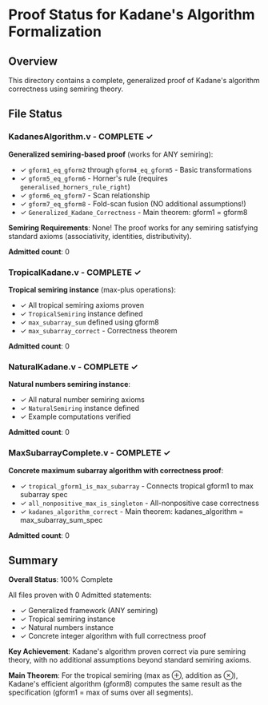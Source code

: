 # Proof Status for Kadane's Algorithm Formalization

## Overview

This directory contains a complete, generalized proof of Kadane's algorithm correctness using semiring theory.

## File Status

### KadanesAlgorithm.v - COMPLETE ✓

**Generalized semiring-based proof** (works for ANY semiring):

- ✓ `gform1_eq_gform2` through `gform4_eq_gform5` - Basic transformations
- ✓ `gform5_eq_gform6` - Horner's rule (requires `generalised_horners_rule_right`)
- ✓ `gform6_eq_gform7` - Scan relationship
- ✓ `gform7_eq_gform8` - Fold-scan fusion (NO additional assumptions!)
- ✓ `Generalized_Kadane_Correctness` - Main theorem: gform1 = gform8

**Semiring Requirements**: None! The proof works for any semiring satisfying standard axioms (associativity, identities, distributivity).

**Admitted count**: 0

### TropicalKadane.v - COMPLETE ✓

**Tropical semiring instance** (max-plus operations):

- ✓ All tropical semiring axioms proven
- ✓ `TropicalSemiring` instance defined
- ✓ `max_subarray_sum` defined using gform8
- ✓ `max_subarray_correct` - Correctness theorem

**Admitted count**: 0

### NaturalKadane.v - COMPLETE ✓

**Natural numbers semiring instance**:

- ✓ All natural number semiring axioms
- ✓ `NaturalSemiring` instance defined
- ✓ Example computations verified

**Admitted count**: 0

### MaxSubarrayComplete.v - COMPLETE ✓

**Concrete maximum subarray algorithm with correctness proof**:

- ✓ `tropical_gform1_is_max_subarray` - Connects tropical gform1 to max subarray spec
- ✓ `all_nonpositive_max_is_singleton` - All-nonpositive case correctness
- ✓ `kadanes_algorithm_correct` - Main theorem: kadanes_algorithm = max_subarray_sum_spec

**Admitted count**: 0

## Summary

**Overall Status**: 100% Complete

All files proven with 0 Admitted statements:
- ✓ Generalized framework (ANY semiring)
- ✓ Tropical semiring instance
- ✓ Natural numbers instance
- ✓ Concrete integer algorithm with full correctness proof

**Key Achievement**: Kadane's algorithm proven correct via pure semiring theory, with no additional assumptions beyond standard semiring axioms.

**Main Theorem**: For the tropical semiring (max as ⊕, addition as ⊗), Kadane's efficient algorithm (gform8) computes the same result as the specification (gform1 = max of sums over all segments).
